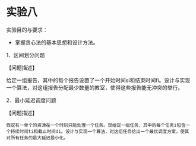 # 实验八 #



实验目的与要求：

- 掌握贪心法的基本思想和设计方法。



1．区间划分问题

【问题描述】

给定一组报告，其中的每个报告设置了一个开始时间si和结束时间fi。设计与实现一个算法，对这组报告分配最少数量的教室，使得这些报告能无冲突的举行。





2．最小延迟调度问题

【问题描述】

    假定有一单个的资源在一个时刻只能处理一个任务。现给定一组任务，其中的每个任务i包含一个持续时间ti和截止时间di。设计与实现一个算法，对这组任务给出一个最优调度方案，使其对所有任务的最大延迟最小化。
